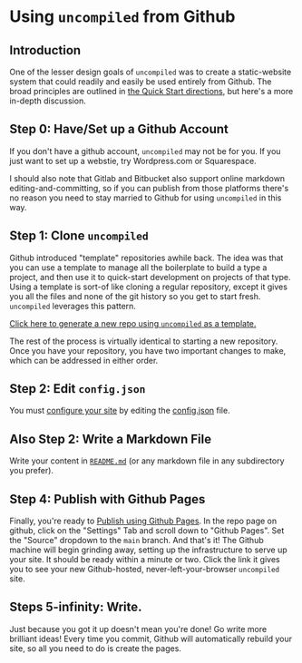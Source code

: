 # Using `uncompiled` from Github

## Introduction

One of the lesser design goals of `uncompiled` was to create a static-website system that could readily and easily be used entirely from Github. The broad principles are outlined in [the Quick Start directions](https://aaboyles.github.io/uncompiled/), but here's a more in-depth discussion.

## Step 0: Have/Set up a Github Account

If you don't have a github account, `uncompiled` may not be for you. If you just want to set up a webstie, try Wordpress.com or Squarespace.

I should also note that Gitlab and Bitbucket also support online markdown editing-and-committing, so if you can publish from those platforms there's no reason you need to stay married to Github for using `uncompiled` in this way.

## Step 1: Clone `uncompiled`

Github introduced "template" repositories awhile back. The idea was that you can use a template to manage all the boilerplate to build a type a project, and then use it to quick-start development on projects of that type. Using a template is sort-of like cloning a regular repository, except it gives you all the files and none of the git history so you get to start fresh. `uncompiled` leverages this pattern.

[Click here to generate a new repo using `uncompiled` as a template.](https://github.com/AABoyles/uncompiled/generate)

The rest of the process is virtually identical to starting a new repository. Once you have your repository, you have two important changes to make, which can be addressed in either order.

## Step 2: Edit `config.json`

You must [configure your site](https://aaboyles.github.io/uncompiled/?q=pages/config.md) by editing the [config.json](https://github.com/AABoyles/uncompiled/blob/main/config.json) file.

## Also Step 2: Write a Markdown File

Write your content in [`README.md`](https://github.com/AABoyles/uncompiled/blob/main/README.md) (or any markdown file in any subdirectory you prefer).

## Step 4: Publish with Github Pages

Finally, you're ready to [Publish using Github Pages](https://pages.github.com/). In the repo page on github, click on the "Settings" Tab and scroll down to "Github Pages". Set the "Source" dropdown to the `main` branch. And that's it! The Github machine will begin grinding away, setting up the infrastructure to serve up your site. It should be ready within a minute or two. Click the link it gives you to see your new Github-hosted, never-left-your-browser `uncompiled` site.

## Steps 5-infinity: Write.

Just because you got it up doesn't mean you're done! Go write more brilliant ideas! Every time you commit, Github will automatically rebuild your site, so all you need to do is create the pages.
